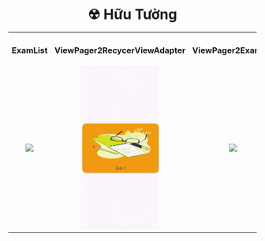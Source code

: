 <h1 align="center">☢ Hữu Tường</h1>


<table style="width:100%; text-align:center;">
  <tr>
    <th><h3>ExamList</h3></th>
    <th><h3>ViewPager2RecycerViewAdapter</h3></th>
    <th><h3>ViewPager2Example</h3></th>
  </tr>
  <tr>
    <td><img src="https://github.com/HunterOct/63131631-AndroidProgramming/assets/86147376/3160c9dc-367f-46ae-b102-d29d7e305fc7" width="60%"></td>
    <td><img src="https://github.com/HunterOct/63131631-AndroidProgramming/blob/main/Assets/bandicam-2024-04-16-10-27-10-967.gif" width="60%"></td>
    <td><img src="https://github.com/HunterOct/63131631-AndroidProgramming/blob/main/Assets/fragment.gif" width="60%"></td>
  </tr>
</table>

